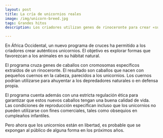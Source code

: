 ```yaml
---
layout: post
title: La cría de unicornios reales
image: /img/unicorn-breed.jpg
tags: Grandes hitos
description: Los criadores utilizan genes de rinoceronte para crear «supercaballos».

---
```


En África Occidental, un nuevo programa de cruces ha permitido a los criadores crear auténticos unicornios. El objetivo es explorar formas que favorezcan a los animales en su hábitat natural.

El programa cruza genes de caballos con cromosomas específicos extraídos de un rinoceronte. El resultado son caballos que nacen con pequeños cuernos en la cabeza, parecidos a los unicornios. Los cuernos podrían utilizarse para ahuyentar a los depredadores naturales o en defensa propia.

El programa cuenta además con una estricta regulación ética para garantizar que estos nuevos caballos tengan una buena calidad de vida. Las condiciones de reproducción especifican incluso que los unicornios no pueden utilizarse con fines comerciales, tales como obsequios en cumpleaños infantiles.

Pero ahora que los unicornios están en libertad, es probable que se expongan al público de alguna forma en los próximos años.
